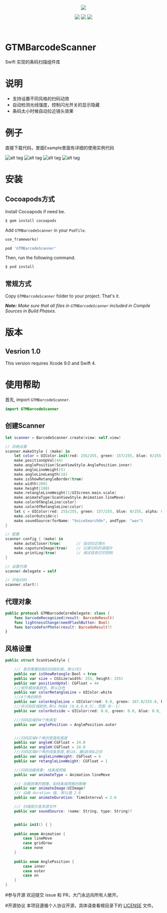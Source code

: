 
<p align="center">
<a href="https://github.com/GTMYang/GTMBarcodeScanner"><img src="https://github.com/GTMYang/GTMBarcodeScanner/blob/master/GTMBarcodeScanner/Demo/logo.png"></a>
</p>

<p align="center">
<a href="https://github.com/GTMYang/GTMBarcodeScanner"><img src="https://img.shields.io/badge/platform-ios-lightgrey.svg"></a>
<!--<a href="https://github.com/GTMYang/GTMBarcodeScanner"><img src="https://img.shields.io/github/license/johnlui/Pitaya.svg?style=flat"></a>-->
<a href="https://github.com/GTMYang/GTMBarcodeScanner"><img src="https://img.shields.io/badge/language-Swift%204-orange.svg"></a>
<a href="https://travis-ci.org/GTMYang/GTMBarcodeScanner"><img src="https://img.shields.io/travis/johnlui/Pitaya.svg"></a>
</p>

<br>

GTMBarcodeScanner
===================
Swift 实现的条码扫描组件库

# 说明

- 支持设置不同风格的扫码动效
- 自动检测光线强度，控制闪光开关的显示隐藏
- 条码太小时候自动拉近镜头效果


# 例子
直接下载代码，里面Example里面有详细的使用实例代码

![alt tag](https://github.com/GTMYang/GTMBarcodeScanner/blob/master/GTMBarcodeScanner/Demo/1.png)
![alt tag](https://github.com/GTMYang/GTMBarcodeScanner/blob/master/GTMBarcodeScanner/master/Demo/2.png)
![alt tag](https://github.com/GTMYang/GTMBarcodeScanner/blob/master/GTMBarcodeScanner/master/Demo/3.png)
![alt tag](https://github.com/GTMYang/GTMBarcodeScanner/blob/master/GTMBarcodeScanner/master/Demo/4.png)



# 安装

## Cocoapods方式

Install Cocoapods if need be.

```bash
$ gem install cocoapods
```

Add `GTMBarcodeScanner` in your `Podfile`.

```ruby
use_frameworks!

pod 'GTMBarcodeScanner'
```

Then, run the following command.

```bash
$ pod install
```


## 常规方式

Copy `GTMBarcodeScanner` folder to your project. That's it.

_**Note:** Make sure that all files in `GTMBarcodeScanner` included in Compile Sources in Build Phases._

# 版本

## Vesrion 1.0

This version requires Xcode 9.0 and Swift 4.

# 使用帮助

首先, import `GTMBarcodeScanner`.

```swift
import GTMBarcodeScanner
```

## 创建Scanner
```swift
let scanner = BarcodeScanner.create(view: self.view)

// 风格设置
scanner.makeStyle { (make) in
    let color = UIColor.init(red: 255/255, green: 157/255, blue: 0/255, alpha: 1)
    make.positionUpVal(44)
    make.anglePosition(ScanViewStyle.AnglePosition.inner)
    make.angleLineWeight(5)
    make.angleLineLength(18)
    make.isShowRetangleBorder(true)
    make.width(280)
    make.height(180)
    make.retangleLineWeight(1/UIScreen.main.scale)
    make.animateType(ScanViewStyle.Animation.lineMove)
    make.colorOfAngleLine(color)
    make.colorOfRetangleLine(color)
    let c = UIColor(red: 255/255, green: 157/255, blue: 0/255, alpha: 0.5)
    make.colorOutside(c)
    make.soundSource(forName: "VoiceSearchOn", andType: "wav")
}

// 配置
scanner.config { (make) in
    make.autoCloser(true)       // 自动拉近镜头
    make.caputureImage(true)    // 记录扫码的源图片
    make.printLog(true)         // 调试信息打印控制
}

// 设置代理
scanner.delegate = self

// 开始扫码
scanner.start()
```

## 代理对象
```swift
public protocol GTMBarcodeCoreDelegate: class {
    func barcodeRecognized(result: BarcodeResult)
    func lightnessChange(needFlashButton: Bool)
    func barcodeForPhoto(result: BarcodeResult?)
}
```


## 风格设置

```swift
public struct ScanViewStyle {

    /// 是否需要绘制扫码矩形框，默认YES
    public var isShowRetangle:Bool = true
    public var size = CGSize(width: 255, height: 255)
    public var positionUpVal: CGFloat = 44
    ///矩形框线条颜色，默认白色
    public var colorRetangleLine = UIColor.white
    ///4个角的颜色
    public var colorAngleLine = UIColor(red: 0.0, green: 167.0/255.0, blue: 231.0/255.0, alpha: 1.0)
    ///非识别区域颜色,默认 RGBA (0,0,0,0.5)，范围（0--1）
    public var colorOutside = UIColor(red: 0.0, green: 0.0, blue: 0.0, alpha: 0.5)

    ///扫码区域的4个角类型
    public var anglePosition = AnglePosition.outer


    ///扫码区域4个角的宽度和高度
    public var angleW:CGFloat = 24.0
    public var angleH:CGFloat = 24.0
    ///扫码区域4个角的线条宽度,默认6，建议8到4之间
    public var angleLineWeight: CGFloat = 6
    public var retangleLineWeight: CGFloat = 1

    ///扫码动画效果: 线条或网格
    public var animateType = Animation.lineMove

    /// 动画效果的图像，如线条或网格的图像
    public var animateImage:UIImage?
    /// 动画 duration 值, 默认值 2.6
    public var animateDuration: TimeInterval = 2.6

    /// 扫描提示音资源文件
    public var soundSource: (name: String, type: String)?


    public init() { }
    
    public enum Animation {
        case lineMove
        case gridGrow
        case none
    }
    
    public enum AnglePosition {
        case inner
        case outer
        case on
    }
}

```


#参与开源
欢迎提交 issue 和 PR，大门永远向所有人敞开。

#开源协议
本项目遵循个人协议开源，具体请查看根目录下的 [LICENSE](https://github.com/GTMYang/GTMBarcodeScanner/blob/master/GTMBarcodeScanner/LICENSE) 文件。


